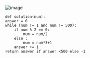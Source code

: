 ![image](https://github.com/jinsungtoo/Programmers_coding-test/assets/115756142/675b5ad6-3693-4b0d-8893-4fd751c14fc2)


    def solution(num):
    answer = 0
    while (num != 1 and num != 500):
        if num % 2 == 0:
            num = num/2
        else :
            num = num*3+1
        answer += 1
    return answer if answer <500 else -1
